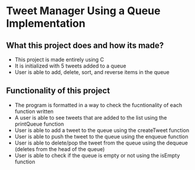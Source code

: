 # Tweet Manager Using a Queue Implementation

## What this project does and how its made?
* This project is made entirely using C
* It is initialized with 5 tweets added to a queue
* User is able to add, delete, sort, and reverse items in the queue

## Functionality of this project
* The program is formatted in a way to check the fucntionality of each function written
* A user is able to see tweets that are added to the list using the printQueue function 
* User is able to add a tweet to the queue using the createTweet function
* User is able to push the tweet to the queue using the enqueue function
* User is able to delete/pop the tweet from the queue using the dequeue (deletes from the head of the queue)
* User is able to check if the queue is empty or not using the isEmpty function

